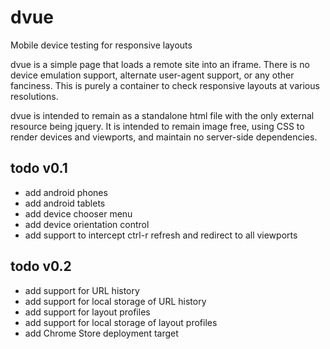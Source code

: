 dvue
====

Mobile device testing for responsive layouts

dvue is a simple page that loads a remote site into an iframe.  There is no device emulation support,
alternate user-agent support, or any other fanciness.  This is purely a container to check responsive layouts
at various resolutions.

dvue is intended to remain as a standalone html file with the only external resource being jquery.  It is
intended to remain image free, using CSS to render devices and viewports, and maintain no server-side dependencies.

## todo v0.1
 * add android phones
 * add android tablets
 * add device chooser menu
 * add device orientation control
 * add support to intercept ctrl-r refresh and redirect to all viewports

## todo v0.2
 * add support for URL history
 * add support for local storage of URL history
 * add support for layout profiles
 * add support for local storage of layout profiles
 * add Chrome Store deployment target
